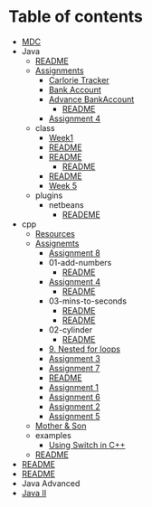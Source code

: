 # Table of contents

* [MDC](README.md)
* Java
  * [README](java/resources.md)
  * [Assignments](java/assignments/README.md)
    * [Carlorie Tracker](java/assignments/assignment1.md)
    * [Bank Account](java/assignments/assignment2.md)
    * [Advance BankAccount](java/assignments/assignment3/README.md)
      * [README](java/assignments/assignment3/idea.md)
    * [Assignment 4](java/assignments/assignment4.md)
  * class
    * [Week1](java/class/week1.md)
    * [README](java/class/week2.md)
    * [README](java/class/week3/README.md)
      * [README](java/class/week3/stock.md)
    * [README](java/class/week4.md)
    * [Week 5](java/class/week5.md)
  * plugins
    * netbeans
      * [READEME](java/plugins/netbeans/reademe.md)
* cpp
  * [Resources](cpp/resources.md)
  * [Assignemts](cpp/assignments/README.md)
    * [Assignment 8](cpp/assignments/08-work-with-files.md)
    * 01-add-numbers
      * [README](cpp/assignments/01-add-numbers/assignment1.md)
    * [Assignment 4](cpp/assignments/04-theater/README.md)
      * [README](cpp/assignments/04-theater/assignment4.md)
    * 03-mins-to-seconds
      * [README](cpp/assignments/03-mins-to-seconds/assignment3.1.md)
      * [README](cpp/assignments/03-mins-to-seconds/assignment3.2.md)
    * 02-cylinder
      * [README](cpp/assignments/02-cylinder/assignment2.md)
    * [9. Nested for loops](cpp/assignments/09-nested-for-loops.md)
    * [Assignment 3](cpp/assignments/03-mins-to-seconds-1.md)
    * [Assignment 7](cpp/assignments/07-squares.md)
    * [README](cpp/assignments/10-rock-paper-scissors.md)
    * [Assignment 1](cpp/assignments/01-add-numbers-1.md)
    * [Assignment  6](cpp/assignments/06-atm.md)
    * [Assignment 2](cpp/assignments/02-cylinder-1.md)
    * [Assignment 5](cpp/assignments/05-student-calification.md)
  * [Mother & Son](cpp/oop.md)
  * examples
    * [Using Switch in C++](cpp/examples/switch.md)
  * [README](cpp/examples-1.md)
* [README](java-1.md)
* [README](cpp-1.md)
* Java Advanced
* [Java II](java-2-1.md)

